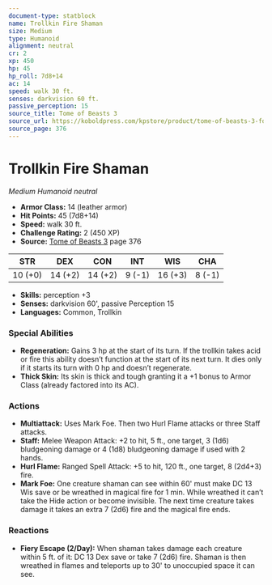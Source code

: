 ```yaml
---
document-type: statblock
name: Trollkin Fire Shaman
size: Medium
type: Humanoid
alignment: neutral
cr: 2
xp: 450
hp: 45
hp_roll: 7d8+14
ac: 14
speed: walk 30 ft.
senses: darkvision 60 ft. 
passive_perception: 15
source_title: Tome of Beasts 3
source_url: https://koboldpress.com/kpstore/product/tome-of-beasts-3-for-5th-edition/
source_page: 376
---
```


# Trollkin Fire Shaman

*Medium* *Humanoid* *neutral*

- **Armor Class:** 14 (leather armor)
- **Hit Points:** 45 (7d8+14)
- **Speed:** walk 30 ft.
- **Challenge Rating:** 2 (450 XP)
- **Source:** [Tome of Beasts 3](https://koboldpress.com/kpstore/product/tome-of-beasts-3-for-5th-edition/) page 376

| STR | DEX | CON | INT | WIS | CHA |
| --- | --- | --- | --- | --- | --- |
| 10 (+0) | 14 (+2) | 14 (+2) | 9 (-1) | 16 (+3) | 8 (-1) |

- **Skills:** perception +3
- **Senses:** darkvision 60', passive Perception 15
- **Languages:** Common, Trollkin

### Special Abilities

- **Regeneration:** Gains 3 hp at the start of its turn. If the trollkin takes acid or fire this ability doesn’t function at the start of its next turn. It dies only if it starts its turn with 0 hp and doesn’t regenerate.
- **Thick Skin:** Its skin is thick and tough granting it a +1 bonus to Armor Class (already factored into its AC).

### Actions

- **Multiattack:** Uses Mark Foe. Then two Hurl Flame attacks or three Staff attacks.
- **Staff:** Melee Weapon Attack: +2 to hit, 5 ft., one target, 3 (1d6) bludgeoning damage or 4 (1d8) bludgeoning damage if used with 2 hands.
- **Hurl Flame:** Ranged Spell Attack: +5 to hit, 120 ft., one target, 8 (2d4+3) fire.
- **Mark Foe:** One creature shaman can see within 60' must make DC 13 Wis save or be wreathed in magical fire for 1 min. While wreathed it can’t take the Hide action or become invisible. The next time creature takes damage it takes an extra 7 (2d6) fire and the magical fire ends.

### Reactions

- **Fiery Escape (2/Day):** When shaman takes damage each creature within 5 ft. of it: DC 13 Dex save or take 7 (2d6) fire. Shaman is then wreathed in flames and teleports up to 30' to unoccupied space it can see.
